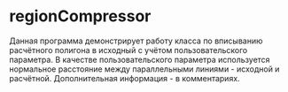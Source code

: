 # regionCompressor
Данная программа демонстрирует работу класса по вписыванию расчётного полигона в исходный с учётом пользовательского параметра.
В качестве пользовательского параметра используется нормальное расстояние между параллельными линиями - исходной и расчётной.
Дополнительная информация - в комментариях.
